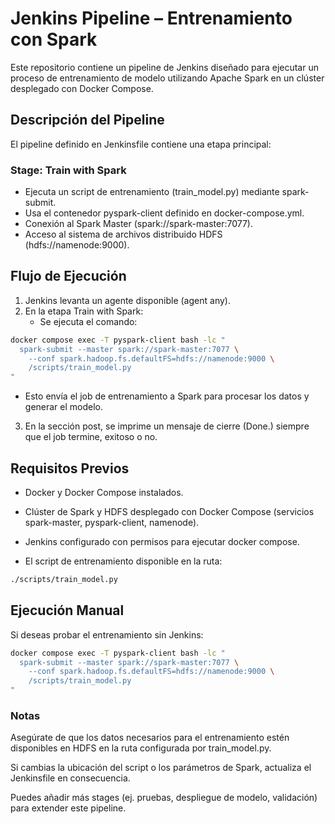 # Jenkins Pipeline – Entrenamiento con Spark

Este repositorio contiene un pipeline de Jenkins diseñado para ejecutar un proceso de entrenamiento de modelo utilizando Apache Spark en un clúster desplegado con Docker Compose.

## Descripción del Pipeline

El pipeline definido en Jenkinsfile contiene una etapa principal:

### Stage: Train with Spark

- Ejecuta un script de entrenamiento (train_model.py) mediante spark-submit.
- Usa el contenedor pyspark-client definido en docker-compose.yml.
- Conexión al Spark Master (spark://spark-master:7077).
- Acceso al sistema de archivos distribuido HDFS (hdfs://namenode:9000).

## Flujo de Ejecución

1. Jenkins levanta un agente disponible (agent any).
2. En la etapa Train with Spark:
    - Se ejecuta el comando:

```bash
docker compose exec -T pyspark-client bash -lc "
  spark-submit --master spark://spark-master:7077 \
    --conf spark.hadoop.fs.defaultFS=hdfs://namenode:9000 \
    /scripts/train_model.py
"
```

- Esto envía el job de entrenamiento a Spark para procesar los datos y generar el modelo.

3. En la sección post, se imprime un mensaje de cierre (Done.) siempre que el job termine, exitoso o no.

## Requisitos Previos

- Docker y Docker Compose instalados.

- Clúster de Spark y HDFS desplegado con Docker Compose (servicios spark-master, pyspark-client, namenode).

- Jenkins configurado con permisos para ejecutar docker compose.

- El script de entrenamiento disponible en la ruta:

```bash
./scripts/train_model.py
```

## Ejecución Manual

Si deseas probar el entrenamiento sin Jenkins:

```bash
docker compose exec -T pyspark-client bash -lc "
  spark-submit --master spark://spark-master:7077 \
    --conf spark.hadoop.fs.defaultFS=hdfs://namenode:9000 \
    /scripts/train_model.py
"
```

### Notas

Asegúrate de que los datos necesarios para el entrenamiento estén disponibles en HDFS en la ruta configurada por train_model.py.

Si cambias la ubicación del script o los parámetros de Spark, actualiza el Jenkinsfile en consecuencia.

Puedes añadir más stages (ej. pruebas, despliegue de modelo, validación) para extender este pipeline.